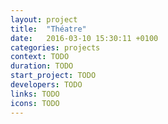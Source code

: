 ```yaml
---
layout: project
title:  "Théatre"
date:   2016-03-10 15:30:11 +0100
categories: projects
context: TODO
duration: TODO
start_project: TODO
developers: TODO
links: TODO
icons: TODO
---
```

